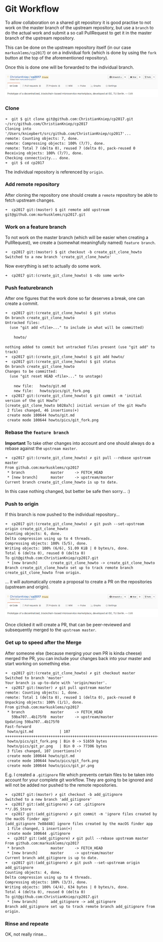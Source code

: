 # Git Workflow

To allow collaboration on a shared git repository it is good practise to not work on the master branch of the upstream repository, but use a `branch` to do the actual work and submit a so call PullRequest to get it in the master branch of the upstream repository.

This can be done on the upstream repository itself (in our case `markusklems/cp2017`) or on a individual fork (which is done by using the `fork` button at the top of the aforementioned repository).

Once this is done one will be forwarded to the individual branch.

![](pics/git_fork.png)

### Clone
```
➜  git $ git clone git@github.com:ChristianKniep/cp2017.git ~/src/github.com/ChristianKniep/cp2017
Cloning into '/Users/kniepbert/src/github.com/ChristianKniep/cp2017'...
remote: Counting objects: 7, done.
remote: Compressing objects: 100% (7/7), done.
remote: Total 7 (delta 0), reused 7 (delta 0), pack-reused 0
Receiving objects: 100% (7/7), done.
Checking connectivity... done.
➜  git $ cd cp2017
```

The individual repository is referenced by `origin`.

### Add remote repository

After cloning the repository one should create a `remote` repository be able to fetch upstream changes.

```
➜  cp2017 git:(master) $ git remote add upstream git@github.com:markusklems/cp2017.git
```

### Work on a feature branch

To not work on the master branch (which will be easier when creating a PullRequest), we create a (somewhat meaningfully named) `feature branch`.

```
➜  cp2017 git:(master) $ git checkout -b create_git_clone_howto 
Switched to a new branch 'create_git_clone_howto'
```
Now everything is set to actually do some work.

```
➜  cp2017 git:(create_git_clone_howto) $ <do some work>
```

### Push featurebranch 

After one figures that the work done so far deserves a break, one can create a commit.

```
➜  cp2017 git:(create_git_clone_howto) $ git status 
On branch create_git_clone_howto
Untracked files:
  (use "git add <file>..." to include in what will be committed)
 
	howto/
 
nothing added to commit but untracked files present (use "git add" to track)
➜  cp2017 git:(create_git_clone_howto) $ git add howto/
➜  cp2017 git:(create_git_clone_howto) $ git status
On branch create_git_clone_howto
Changes to be committed:
  (use "git reset HEAD <file>..." to unstage)

	new file:   howto/git.md
	new file:   howto/pics/git_fork.png
➜  cp2017 git:(create_git_clone_howto) $ git commit -m 'initial version of the git HowTo'
[create_git_clone_howto b028a7c] initial version of the git HowTo
 2 files changed, 46 insertions(+)
 create mode 100644 howto/git.md
 create mode 100644 howto/pics/git_fork.png
```

### Rebase the `feature branch`

**Important** To take other changes into account and one should always do a rebase against the `upstream master`.

```
➜  cp2017 git:(create_git_clone_howto) ✗ git pull --rebase upstream master
From github.com:markusklems/cp2017
 * branch            master     -> FETCH_HEAD
 * [new branch]      master     -> upstream/master
Current branch create_git_clone_howto is up to date.
```
In this case nothing changed, but better be safe then sorry... :)

### Push to origin
If this branch is now pushed to the individual repository...

```
➜  cp2017 git:(create_git_clone_howto) ✗ git push --set-upstream origin create_git_clone_howto
Counting objects: 6, done.
Delta compression using up to 4 threads.
Compressing objects: 100% (5/5), done.
Writing objects: 100% (6/6), 51.09 KiB | 0 bytes/s, done.
Total 6 (delta 0), reused 0 (delta 0)
To git@github.com:ChristianKniep/cp2017.git
 * [new branch]      create_git_clone_howto -> create_git_clone_howto
Branch create_git_clone_howto set up to track remote branch create_git_clone_howto from origin.
```

... it will automatically create a proposal to create a PR on the repositories (upstream and origin).

![](pics/git_fork.png)

Once clicked it will create a PR, that can be peer-reviewed and subsequently merged to the `upstream master`.

### Get up to speed after the Merge

After someone else (because merging your own PR is kinda cheese) merged the PR, you can include your changes back into your master and start working on something else.

```
➜  cp2017 git:(create_git_clone_howto) ✗ git checkout master
Switched to branch 'master'
Your branch is up-to-date with 'origin/master'.
➜  cp2017 git:(master) ✗ git pull upstream master
remote: Counting objects: 1, done.
remote: Total 1 (delta 0), reused 1 (delta 0), pack-reused 0
Unpacking objects: 100% (1/1), done.
From github.com:markusklems/cp2017
 * branch            master     -> FETCH_HEAD
   59ba707..4b175f0  master     -> upstream/master
Updating 59ba707..4b175f0
Fast-forward
 howto/git.md            | 107 +++++++++++++++++++++++++++++++++++++++++++++++++++++++++++++++++++++++++++++++++++++++++++++++++++++++++++
 howto/pics/git_fork.png | Bin 0 -> 51659 bytes
 howto/pics/git_pr.png   | Bin 0 -> 77306 bytes
 3 files changed, 107 insertions(+)
 create mode 100644 howto/git.md
 create mode 100644 howto/pics/git_fork.png
 create mode 100644 howto/pics/git_pr.png
```

E.g. I created a `.gitignore` file which prevents certain files to be taken into account for your complete git workflow. They are going to be ignored and will not be added nor pushed to the remote repositories.

```
➜  cp2017 git:(master) ✗ git checkout -b add_gitignore
Switched to a new branch 'add_gitignore'
➜  cp2017 git:(add_gitignore) ✗ cat .gitignore
**/.DS_Store
➜  cp2017 git:(add_gitignore) ✗ git commit -m 'ignore files created by the macOS finder app'
[add_gitignore 7e88d48] ignore files created by the macOS finder app
 1 file changed, 1 insertion(+)
 create mode 100644 .gitignore
 ➜  cp2017 git:(add_gitignore) ✗ git pull --rebase upstream master
From github.com:markusklems/cp2017
 * branch            master     -> FETCH_HEAD
 * [new branch]      master     -> upstream/master
Current branch add_gitignore is up to date.
➜  cp2017 git:(add_gitignore) ✗ git push --set-upstream origin add_gitignore
Counting objects: 4, done.
Delta compression using up to 4 threads.
Compressing objects: 100% (3/3), done.
Writing objects: 100% (4/4), 634 bytes | 0 bytes/s, done.
Total 4 (delta 0), reused 0 (delta 0)
To git@github.com:ChristianKniep/cp2017.git
 * [new branch]      add_gitignore -> add_gitignore
Branch add_gitignore set up to track remote branch add_gitignore from origin.
```

### Rinse and repeate

OK, not really rinse...

